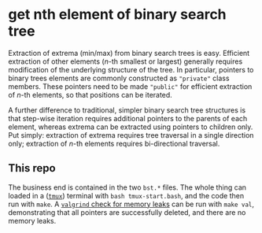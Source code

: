 # get nth element of binary search tree 

Extraction of extrema (min/max) from binary search trees is easy. Efficient
extraction of other elements (*n*-th smallest or largest) generally requires
modification of the underlying structure of the tree. In particular, pointers to
binary trees elements are commonly constructed as `"private"` class members.
These pointers need to be made `"public"` for efficient extraction of *n*-th
elements, so that positions can be iterated.

A further difference to traditional, simpler binary search tree structures is
that step-wise iteration requires additional pointers to the parents of each
element, whereas extrema can be extracted using pointers to children only.  Put
simply: extraction of extrema requires tree traversal in a single direction
only; extraction of *n*-th elements requires bi-directional traversal.

## This repo

The business end is contained in the two `bst.*` files. The whole thing can
loaded in a ([`tmux`](https://github.com/tmux/tmux/wiki)) terminal with `bash
tmux-start.bash`, and the code then run with `make`. A [`valgrind` check for
memory leaks](http://valgrind.org/docs/manual/mc-manual.html) can be run with
`make val`, demonstrating that all pointers are successfully deleted, and there
are no memory leaks.
